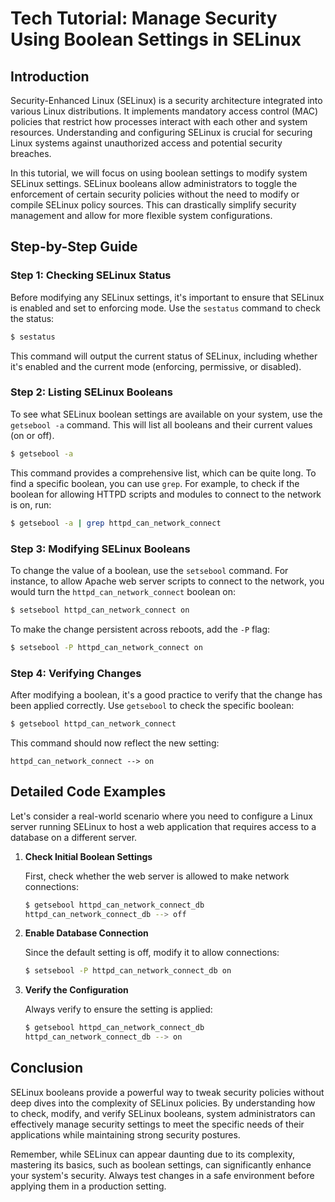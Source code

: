 # Tech Tutorial: Manage Security Using Boolean Settings in SELinux

## Introduction

Security-Enhanced Linux (SELinux) is a security architecture integrated into various Linux distributions. It implements mandatory access control (MAC) policies that restrict how processes interact with each other and system resources. Understanding and configuring SELinux is crucial for securing Linux systems against unauthorized access and potential security breaches.

In this tutorial, we will focus on using boolean settings to modify system SELinux settings. SELinux booleans allow administrators to toggle the enforcement of certain security policies without the need to modify or compile SELinux policy sources. This can drastically simplify security management and allow for more flexible system configurations.

## Step-by-Step Guide

### Step 1: Checking SELinux Status

Before modifying any SELinux settings, it's important to ensure that SELinux is enabled and set to enforcing mode. Use the `sestatus` command to check the status:

```bash
$ sestatus
```

This command will output the current status of SELinux, including whether it's enabled and the current mode (enforcing, permissive, or disabled).

### Step 2: Listing SELinux Booleans

To see what SELinux boolean settings are available on your system, use the `getsebool -a` command. This will list all booleans and their current values (on or off).

```bash
$ getsebool -a
```

This command provides a comprehensive list, which can be quite long. To find a specific boolean, you can use `grep`. For example, to check if the boolean for allowing HTTPD scripts and modules to connect to the network is on, run:

```bash
$ getsebool -a | grep httpd_can_network_connect
```

### Step 3: Modifying SELinux Booleans

To change the value of a boolean, use the `setsebool` command. For instance, to allow Apache web server scripts to connect to the network, you would turn the `httpd_can_network_connect` boolean on:

```bash
$ setsebool httpd_can_network_connect on
```

To make the change persistent across reboots, add the `-P` flag:

```bash
$ setsebool -P httpd_can_network_connect on
```

### Step 4: Verifying Changes

After modifying a boolean, it's a good practice to verify that the change has been applied correctly. Use `getsebool` to check the specific boolean:

```bash
$ getsebool httpd_can_network_connect
```

This command should now reflect the new setting:

```
httpd_can_network_connect --> on
```

## Detailed Code Examples

Let's consider a real-world scenario where you need to configure a Linux server running SELinux to host a web application that requires access to a database on a different server.

1. **Check Initial Boolean Settings**

   First, check whether the web server is allowed to make network connections:

   ```bash
   $ getsebool httpd_can_network_connect_db
   httpd_can_network_connect_db --> off
   ```

2. **Enable Database Connection**

   Since the default setting is off, modify it to allow connections:

   ```bash
   $ setsebool -P httpd_can_network_connect_db on
   ```

3. **Verify the Configuration**

   Always verify to ensure the setting is applied:

   ```bash
   $ getsebool httpd_can_network_connect_db
   httpd_can_network_connect_db --> on
   ```

## Conclusion

SELinux booleans provide a powerful way to tweak security policies without deep dives into the complexity of SELinux policies. By understanding how to check, modify, and verify SELinux booleans, system administrators can effectively manage security settings to meet the specific needs of their applications while maintaining strong security postures.

Remember, while SELinux can appear daunting due to its complexity, mastering its basics, such as boolean settings, can significantly enhance your system's security. Always test changes in a safe environment before applying them in a production setting.